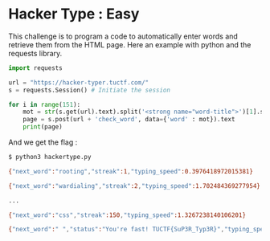<h1> Hacker Type : Easy </h1>

  <p> This challenge is to program a code to automatically enter words and retrieve them from the HTML page. Here an example with python and the requests library.</p>

  ```python
  import requests

  url = "https://hacker-typer.tuctf.com/"
  s = requests.Session() # Initiate the session

  for i in range(151):
      mot = str(s.get(url).text).split('<strong name="word-title">')[1].split("</strong>")[0] # Get the word
      page = s.post(url + 'check_word', data={'word' : mot}).text
      print(page)
  ```

  <p> And we get the flag :</p>

```bash
$ python3 hackertype.py

{"next_word":"rooting","streak":1,"typing_speed":0.3976418972015381}

{"next_word":"wardialing","streak":2,"typing_speed":1.702484369277954}

...

{"next_word":"css","streak":150,"typing_speed":1.3267238140106201}

{"next_word":" ","status":"You're fast! TUCTF{SuP3R_Typ3R}","typing_speed":0}
```
